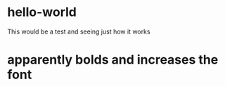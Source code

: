 # hello-world
This would be a test and seeing just how it works
# apparently bolds and increases the font
